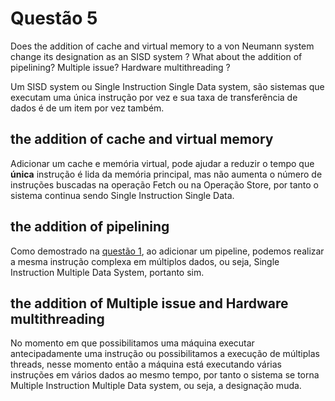# Questão 5

Does the addition of cache and virtual memory to a von Neumann system change its designation as an SISD system ? What about the addition of
pipelining? Multiple issue? Hardware multithreading ? 


Um SISD system ou Single Instruction Single Data system, são sistemas que executam uma única instrução por vez e sua taxa de transferência de dados é
de um item por vez também. 


## the addition of cache and virtual memory

Adicionar um cache e memória virtual, pode ajudar a reduzir o tempo que __única__ instrução é lida da memória principal, mas não aumenta o número de
instruções buscadas na operação Fetch ou na Operação Store, por tanto o sistema
continua sendo Single Instruction Single Data.

## the addition of pipelining

Como demostrado na [questão 1](../question_1/Readme.md), ao adicionar um pipeline, podemos realizar a mesma instrução complexa em múltiplos dados,
ou seja, Single Instruction Multiple Data System, portanto sim.

## the addition of Multiple issue and Hardware multithreading

No momento em que possibilitamos uma máquina executar antecipadamente uma instrução ou possibilitamos a execução de múltiplas threads, nesse momento então a máquina está executando várias instruções em vários dados ao mesmo tempo, por tanto o sistema se torna Multiple Instruction Multiple Data system, ou seja, a designação muda.